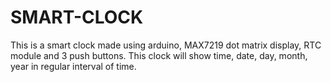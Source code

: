 # SMART-CLOCK

This is a smart clock made using arduino, MAX7219 dot matrix display, RTC module and 3 push buttons.
This clock will show time, date, day, month, year in regular interval of time.
